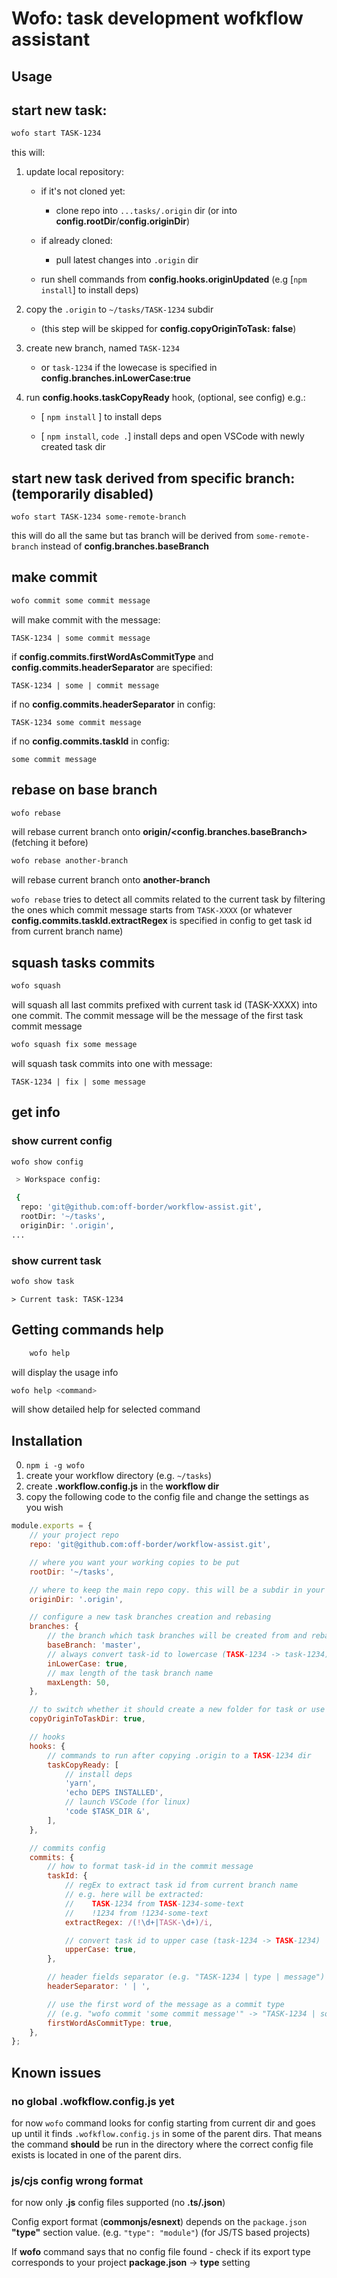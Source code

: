 # Wofo: task development wofkflow assistant

## Usage

## start new task:

```bash
wofo start TASK-1234
```

this will:

1.  update local repository:

    -   if it's not cloned yet:

        -   clone repo into `...tasks/.origin` dir (or into **config.rootDir**/**config.originDir**)

    -   if already cloned:

        -   pull latest changes into `.origin` dir

    -   run shell commands from **config.hooks.originUpdated** (e.g [`npm install`] to install deps)

2.  copy the `.origin` to `~/tasks/TASK-1234` subdir

    -   (this step will be skipped for **config.copyOriginToTask: false**)

3.  create new branch, named `TASK-1234`

    -   or `task-1234` if the lowecase is specified in **config.branches.inLowerCase:true**

4.  run **config.hooks.taskCopyReady** hook, (optional, see config) e.g.:

    -   [ `npm install` ] to install deps

    -   [ `npm install`, `code .`] install deps and open VSCode with newly created task dir

## start new task derived from specific branch: **(temporarily disabled)**

`wofo start TASK-1234 some-remote-branch`

this will do all the same but tas branch will be derived from `some-remote-branch`
instead of **config.branches.baseBranch**

## make commit

```bash
wofo commit some commit message
```

will make commit with the message:

`TASK-1234 | some commit message`

if **config.commits.firstWordAsCommitType** and **config.commits.headerSeparator** are specified:

`TASK-1234 | some | commit message`

if no **config.commits.headerSeparator** in config:

`TASK-1234 some commit message`

if no **config.commits.taskId** in config:

`some commit message`

## rebase on base branch

```bash
wofo rebase
```

will rebase current branch onto **origin/<config.branches.baseBranch>** (fetching it before)

```bash
wofo rebase another-branch
```

will rebase current branch onto **another-branch**

`wofo rebase` tries to detect all commits related to the current task
by filtering the ones which commit message starts from `TASK-XXXX`
(or whatever **config.commits.taskId.extractRegex** is specified in
config to get task id from current branch name)

## squash tasks commits

```bash
wofo squash
```

will squash all last commits prefixed with current task id (TASK-XXXX) into
one commit. The commit message will be the message of the first task commit message

```bash
wofo squash fix some message
```

will squash task commits into one with message:

`TASK-1234 | fix | some message`

## get info

### show current config

```bash
wofo show config
```

```bash
 > Workspace config:

 {
  repo: 'git@github.com:off-border/workflow-assist.git',
  rootDir: '~/tasks',
  originDir: '.origin',
...
```

### show current task

```bash
wofo show task
```

```
> Current task: TASK-1234
```

## Getting commands help

```bash
    wofo help
```

will display the usage info

```bash
wofo help <command>
```

will show detailed help for selected command

## Installation

0. `npm i -g wofo`
1. create your workflow directory (e.g. `~/tasks`)
2. create **.workflow.config.js** in the **workflow dir**
3. copy the following code to the config file and change the settings as you wish

```js
module.exports = {
    // your project repo
    repo: 'git@github.com:off-border/workflow-assist.git',

    // where you want your working copies to be put
    rootDir: '~/tasks',

    // where to keep the main repo copy. this will be a subdir in your rootDir
    originDir: '.origin',

    // configure a new task branches creation and rebasing
    branches: {
        // the branch which task branches will be created from and rebased on
        baseBranch: 'master',
        // always convert task-id to lowercase (TASK-1234 -> task-1234)
        inLowerCase: true,
        // max length of the task branch name
        maxLength: 50,
    },

    // to switch whether it should create a new folder for task or use the current one
    copyOriginToTaskDir: true,

    // hooks
    hooks: {
        // commands to run after copying .origin to a TASK-1234 dir
        taskCopyReady: [
            // install deps
            'yarn',
            'echo DEPS INSTALLED',
            // launch VSCode (for linux)
            'code $TASK_DIR &',
        ],
    },

    // commits config
    commits: {
        // how to format task-id in the commit message
        taskId: {
            // regEx to extract task id from current branch name
            // e.g. here will be extracted:
            //    TASK-1234 from TASK-1234-some-text
            //    !1234 from !1234-some-text
            extractRegex: /(!\d+|TASK-\d+)/i,

            // convert task id to upper case (task-1234 -> TASK-1234)
            upperCase: true,
        },

        // header fields separator (e.g. "TASK-1234 | type | message")
        headerSeparator: ' | ',

        // use the first word of the message as a commit type
        // (e.g. "wofo commit 'some commit message'" -> "TASK-1234 | some | commit message)
        firstWordAsCommitType: true,
    },
};
```

## Known issues

### no global .wofkflow.config.js yet

for now `wofo` command looks for config starting from current dir and goes up
until it finds `.wofkflow.config.js` in some of the parent dirs. That means the command
**should** be run in the directory where the correct config file exists is located in one of the parent dirs.

### js/cjs config wrong format

for now only **.js** config files supported (no **.ts/.json**)

Config export format (**commonjs/esnext**) depends on the `package.json` **"type"**
section value. (e.g. `"type": "module"`) (for JS/TS based projects)

If **wofo** command says that no config file found - check if its export type corresponds to your
project **package.json** -> **type** setting
